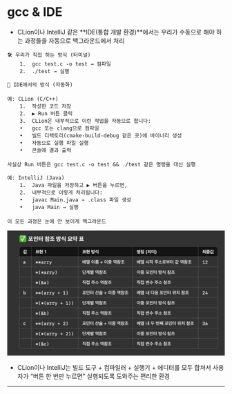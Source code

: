 # gcc & IDE

-  CLion이나 IntelliJ 같은 **IDE(통합 개발 환경)**에서는 우리가 수동으로 해야 하는 과정들을 자동으로 백그라운드에서 처리

```
🛠️ 우리가 직접 하는 방식 (터미널)
	1.	gcc test.c -o test → 컴파일
	2.	./test → 실행
```

```
🚀 IDE에서의 방식 (자동화)

예: CLion (C/C++)
	1.	작성한 코드 저장
	2.	▶️ Run 버튼 클릭
	3.	CLion은 내부적으로 이런 작업을 자동으로 합니다:
	•	gcc 또는 clang으로 컴파일
	•	빌드 디렉토리(cmake-build-debug 같은 곳)에 바이너리 생성
	•	자동으로 실행 파일 실행
	•	콘솔에 결과 출력

사실상 Run 버튼은 gcc test.c -o test && ./test 같은 명령을 대신 실행
```

```
예: IntelliJ (Java)
	1.	Java 파일을 저장하고 ▶️ 버튼을 누르면,
	2.	내부적으로 이렇게 처리됩니다:
	•	javac Main.java → .class 파일 생성
	•	java Main → 실행

이 모든 과정은 눈에 안 보이게 백그라운드
```

![alt text](image.png)

- CLion이나 IntelliJ는 빌드 도구 + 컴파일러 + 실행기 + 에디터를 모두 합쳐서 사용자가 “버튼 한 번만 누르면” 실행되도록 도와주는 편리한 환경

--- 

# 
